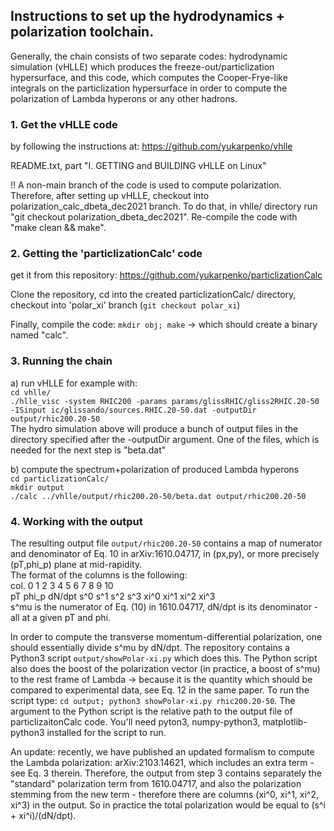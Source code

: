 ## Instructions to set up the hydrodynamics + polarization toolchain.

Generally, the chain consists of two separate codes: hydrodynamic simulation (vHLLE) which produces the freeze-out/particlization hypersurface,
and this code, which computes the Cooper-Frye-like integrals on the particlization hypersurface in order to compute the polarization of Lambda hyperons or any other hadrons.

### 1. Get the vHLLE code
by following the instructions at:
https://github.com/yukarpenko/vhlle

README.txt, part "I. GETTING and BUILDING vHLLE on Linux"

!! A non-main branch of the code is used to compute polarization. Therefore, after setting up vHLLE, checkout into polarization_calc_dbeta_dec2021 branch. To do that, in vhlle/ directory run "git checkout polarization_dbeta_dec2021". Re-compile the code with "make clean && make".

### 2. Getting the 'particlizationCalc' code
get it from this repository:
https://github.com/yukarpenko/particlizationCalc

Clone the repository, cd into the created particlizationCalc/ directory,
checkout into 'polar_xi' branch (`git checkout polar_xi`)

Finally, compile the code:
`mkdir obj; make`  -> which should create a binary named "calc".

### 3. Running the chain
a) run vHLLE for example with: \
`cd vhlle/` \
`./hlle_visc -system RHIC200 -params params/glissRHIC/gliss2RHIC.20-50 -ISinput ic/glissando/sources.RHIC.20-50.dat -outputDir output/rhic200.20-50` \
The hydro simulation above will produce a bunch of output files in the directory specified after the  -outputDir argument. One of the files, which is needed for the next step is "beta.dat"

  b) compute the spectrum+polarization of produced Lambda hyperons \
  `cd particlizationCalc/` \
  `mkdir output` \
  `./calc ../vhlle/output/rhic200.20-50/beta.dat output/rhic200.20-50`
 
### 4. Working with the output
The resulting output file `output/rhic200.20-50` contains a map of numerator and denominator of Eq. 10 in arXiv:1610.04717, in (px,py), or more precisely (pT,phi_p) plane at mid-rapidity. \
The format of the columns is the following: \
col. 0    1     2      3    4    5    6    7     8     9     10 \
     pT phi_p  dN/dpt  s^0  s^1  s^2  s^3  xi^0  xi^1  xi^2  xi^3 \
s^mu is the numerator of Eq. (10) in 1610.04717,  dN/dpt is its denominator - all at a given pT and phi.

In order to compute the transverse momentum-differential polarization, one should essentially divide s^mu by dN/dpt. The repository contains a Python3 script `output/showPolar-xi.py` which does this.
The Python script also does the boost of the polarization vector (in practice, a boost of s^mu) to the rest frame of Lambda -> because it is the quantity which should be compared to experimental data, see Eq. 12 in the same paper.
To run the script type: `cd output; python3 showPolar-xi.py rhic200.20-50`. The argument to the Python script is the relative path to the output file of particlizaitonCalc code. You'll need pyton3, numpy-python3, matplotlib-python3 installed for the script to run.
 
An update: recently, we have published an updated formalism to compute the Lambda polarization: arXiv:2103.14621, which includes an extra term - see Eq. 3 therein.
Therefore, the output from step 3 contains separately the "standard" polarization term from 1610.04717, and also the polarization stemming from the new term - therefore there are columns (xi^0, xi^1, xi^2, xi^3) in the output. So in practice the total polarization would be equal to (s^i + xi^i)/(dN/dpt).
